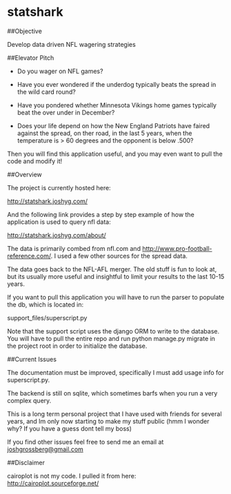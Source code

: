 # statshark
##Objective

Develop data driven NFL wagering strategies 

##Elevator Pitch

* Do you wager on NFL games?

* Have you ever wondered if the underdog typically beats the spread in the wild card round?

* Have you pondered whether Minnesota Vikings home games typically beat the over under in December?

* Does your life depend on how the New England Patriots have faired against the spread, on ther road, in the last 5 years, when the temperature is > 60 degrees and the opponent is below .500?

Then you will find this application useful, and you may even want to pull the code and modify it!

##Overview

The project is currently hosted here:

http://statshark.joshyg.com/

And the following link provides a step by step example of how the application is used to query nfl data:

http://statshark.joshyg.com/about/

The data is primarily combed from nfl.com and http://www.pro-football-reference.com/. I used a few other sources for the spread data.

The data goes back to the NFL-AFL merger.  The old stuff is fun to look at, but its usually more useful and insightful to limit your results to the last 10-15 years.

If you want to pull this application you will have to run the parser to populate the db, which is located in:

support_files/superscript.py

Note that the support script uses the django ORM to write to the database.  You will have to pull the entire repo and run python manage.py migrate in the project root in order to initialize the database.

##Current Issues

The documentation must be improved, specifically I must add usage info for superscript.py.

The backend is still on sqlite, which sometimes barfs when you run a very complex query.

This is a long term personal project that I have used with friends for several years, and Im only now starting to make my stuff public (hmm I wonder why? If you have a guess dont tell my boss)

If you find other issues feel free to send me an email at joshgrossberg@gmail.com

##Disclaimer

cairoplot is not my code.  I pulled it from here: http://cairoplot.sourceforge.net/
